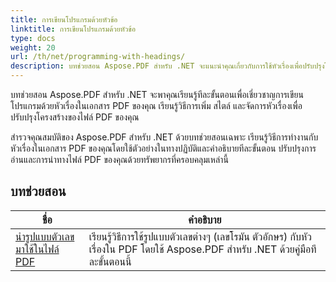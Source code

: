 ```yaml
---
title: การเขียนโปรแกรมด้วยหัวข้อ
linktitle: การเขียนโปรแกรมด้วยหัวข้อ
type: docs
weight: 20
url: /th/net/programming-with-headings/
description: บทช่วยสอน Aspose.PDF สำหรับ .NET จะแนะนำคุณเกี่ยวกับการใช้หัวเรื่องเพื่อปรับปรุงโครงสร้างเอกสาร PDF ของคุณ
---
```

บทช่วยสอน Aspose.PDF สำหรับ .NET จะพาคุณเรียนรู้ทีละขั้นตอนเพื่อเชี่ยวชาญการเขียนโปรแกรมด้วยหัวเรื่องในเอกสาร PDF ของคุณ เรียนรู้วิธีการเพิ่ม สไตล์ และจัดการหัวเรื่องเพื่อปรับปรุงโครงสร้างของไฟล์ PDF ของคุณ

สำรวจคุณสมบัติของ Aspose.PDF สำหรับ .NET ด้วยบทช่วยสอนเฉพาะ เรียนรู้วิธีการทำงานกับหัวเรื่องในเอกสาร PDF ของคุณโดยใช้ตัวอย่างในทางปฏิบัติและคำอธิบายทีละขั้นตอน ปรับปรุงการอ่านและการนำทางไฟล์ PDF ของคุณด้วยทรัพยากรที่ครอบคลุมเหล่านี้

## บทช่วยสอน
| ชื่อ | คำอธิบาย |
| --- | --- | 
| [นำรูปแบบตัวเลขมาใช้ในไฟล์ PDF](./apply-number-style/) | เรียนรู้วิธีการใช้รูปแบบตัวเลขต่างๆ (เลขโรมัน ตัวอักษร) กับหัวเรื่องใน PDF โดยใช้ Aspose.PDF สำหรับ .NET ด้วยคู่มือทีละขั้นตอนนี้ |   